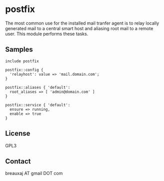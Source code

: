 postfix
=======

The most common use for the installed mail tranfer agent is to relay locally
generated mail to a central smart host and aliasing root mail to a remote user.
This module performs these tasks.


Samples
-------
```
include postfix
```
```
postfix::config {
  'relayhost': value => 'mail.domain.com';
}
```
```
postfix::aliases { 'default':
  root_aliases => [ 'admin@domain.com' ]
}
```
```
postfix::service { 'default':
  ensure => running,
  enable => true
}
```

License
-------
GPL3

Contact
-------
breauxaj AT gmail DOT com
